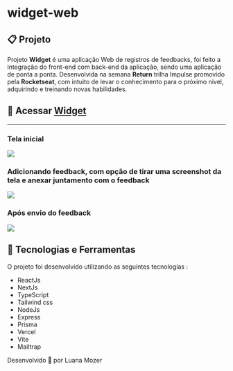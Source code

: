 # widget-web


## 📋 Projeto

Projeto **Widget** é uma aplicação Web de registros de feedbacks, foi feito a integração do front-end com back-end da aplicação, sendo uma aplicação de ponta a ponta. Desenvolvida na semana **Return** trilha Impulse promovido pela **Rocketseat**, com intuito de levar o conhecimento para o próximo nivel, adquirindo e treinando novas habilidades.

## 🔗 Acessar [Widget](https://widget-web-eight.vercel.app/)

---
<h3>
 <p>Tela inicial</p>
  <img src="https://i.imgur.com/up1gIZK.png">
  </h3>
  
  <h3>
   <p>Adicionando feedback, com opção de tirar uma screenshot da tela e anexar juntamento com o feedback</p>
   <img src="https://i.imgur.com/svSWA3o.png">
  </h3>
  
   <h3>
    <p>Após envio do feedback</p>
    <img src="https://i.imgur.com/wzaMTsA.png">
   </h3>


 


## 🚀 Tecnologias e Ferramentas 

O projeto foi desenvolvido utilizando as seguintes tecnologias :

- ReactJs
- NextJs
- TypeScript
- Tailwind css
- NodeJs
- Express
- Prisma
- Vercel
- Vite
- Mailtrap


Desenvolvido 💜 por Luana Mozer
